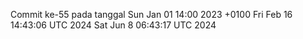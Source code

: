 Commit ke-55 pada tanggal Sun Jan 01 14:00 2023 +0100
Fri Feb 16 14:43:06 UTC 2024
Sat Jun  8 06:43:17 UTC 2024
